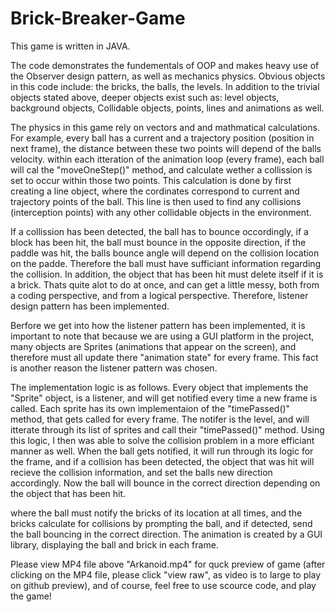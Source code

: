 # Brick-Breaker-Game

This game is written in JAVA.

The code demonstrates the fundementals of OOP and makes heavy use of the Observer design pattern, as well as mechanics physics.
Obvious objects in this code include: the bricks, the balls, the levels.
In addition to the trivial objects stated above, deeper objects exist such as: level objects, background objects, Collidable objects, points, lines and animations as well.

The physics in this game rely on vectors and and mathmatical calculations.
For example, every ball has a current and a trajectory position (position in next frame),
the distance between these two points will depend of the balls velocity.
within each itteration of the animation loop (every frame),
each ball will cal the "moveOneStep()" method, and calculate wether a collission is set to occur within those two points.
This calculation is done by first creating a line object, where the cordinates correspond to current and trajectory points of the ball.
This line is then used to find any collisions (interception points) with any other collidable objects in the environment.

If a collission has been detected, the ball has to bounce occordingly, if a block has been hit, the ball must bounce in the opposite direction,
if the paddle was hit, the balls bounce angle will depend on the collision location on the padde.
Therefore the ball must have sufficiant information regarding the collision.
In addition, the object that has been hit must delete itself if it is a brick.
Thats quite alot to do at once, and can get a little messy, both from a coding perspective, and from a logical perspective.
Therefore, listener design pattern has been implemented.

Berfore we get into how the listener pattern has been implemented, it is important to note
that because we are using a GUI platform in the project, many objects are Sprites (animations that appear on the screen),
and therefore must all update there "animation state" for every frame.
This fact is another reason the listener pattern was chosen.


The implementation logic is as follows.
Every object that implements the "Sprite" object, is a listener, and will get notified every time a new frame is called.
Each sprite has its own implementaion of the "timePassed()" method, that gets called for every frame.
The notifer is the level, and will itterate through its list of sprites and call their "timePassed()" method.
Using this logic, I then was able to solve the collision problem in a more efficiant manner as well.
When the ball gets notified, it will run through its logic for the frame, and if a collision has been detected,
the object that was hit will recieve the collision information, and set the balls new direction accordingly.
Now the ball will bounce in the correct direction depending on the object that has been hit.


where the ball must notify the bricks of its location at all times,
and the bricks calculate for collisions by prompting the ball, and if detected, send the ball bouncing in the correct direction.
The animation is created by a GUI library, displaying the ball and brick in each frame.

Please view MP4 file above "Arkanoid.mp4" for quck preview of game (after clicking on the MP4 file, please click "view raw", as video is to large to play on github preview),
and of course, feel free to use scource code, and play the game!
